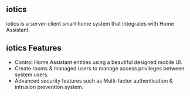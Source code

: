 ## iotics

iotics is a server-client smart home system that Integrates with Home Assistant. 

## iotics Features

- Control Home Assistant entities using a beautiful designed mobile UI.
- Create rooms & managed users to manage access privileges between system users.
- Advanced security features such as Multi-factor authentication & intrusion prevention system.



